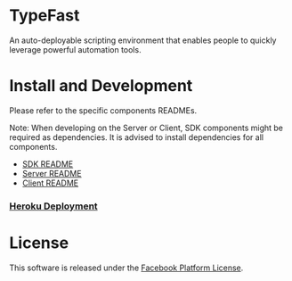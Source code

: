 # TypeFast

An auto-deployable scripting environment that enables people to quickly leverage powerful automation tools.

# Install and Development

Please refer to the specific components READMEs.

Note: When developing on the Server or Client, SDK components might be required as dependencies. It is advised to install dependencies for all components.

 * [SDK README](sdk/README.md)
 * [Server README](server/README.md)
 * [Client README](client/README.md)

### [Heroku Deployment](/HEROKU.md)

# License

This software is released under the [Facebook Platform License](https://github.com/facebook/typefast/blob/master/LICENSE).
